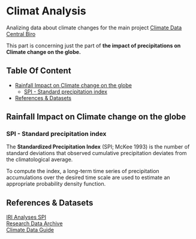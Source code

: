 # Climat Analysis <!-- omit in toc -->

Analizing data about climate changes for the main project [Climate Data Central Biro]

This part is concerning just the part of **the impact of precipitations on Climate change on the globe.**

## Table Of Content <!-- omit in toc -->

- [Rainfall Impact on Climate change on the globe](#rainfall-impact-on-climate-change-on-the-globe)
  - [SPI - Standard precipitation index](#spi---standard-precipitation-index)
- [References &amp; Datasets](#references-amp-datasets)

## Rainfall Impact on Climate change on the globe

### SPI - Standard precipitation index

The **Standardized Precipitation Index** (SPI; McKee 1993) is the number of standard deviations that observed cumulative precipitation deviates from the climatological average.

To compute the index, a long-term time series of precipitation accumulations over the desired time scale are used to estimate an appropriate probability density function.

## References & Datasets

[IRI Analyses SPI]  
[Research Data Archive]  
[Climate Data Guide]  

<!-- Links -->
[Climate Data Central Biro]: https://github.com/Climate-Data-Central-Biro "Climate Data Central Biro"
[IRI Analyses SPI]: http://iridl.ldeo.columbia.edu/SOURCES/.IRI/.Analyses/.SPI/ "IRI Analyses SPI"
[Research Data Archive]: https://rda.ucar.edu/datasets/ds298.0/ "Research Data Archive SPI"
[Climate Data Guide]: https://climatedataguide.ucar.edu/climate-data/standardized-precipitation-index-spi "Climate Data Guide"
